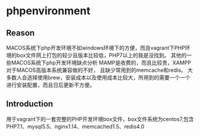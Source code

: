 # phpenvironment 
## Reason 
MACOS系统下php开发环境不如windows环境下的方便，而且vagrant下PHP环境的box文件网上打包的较少且版本比较低，PHP7以上的我是没找到。
其他的一些MACOS系统下php开发环境缺点分析
MAMP是收费的，而且比较贵，XAMPP对于MACOS高版本系统兼容做的不好， 且缺少常用到的memcache和redis。
大多数人会选择使用brew，安装成本以及使用成本比较大，所用到的需要一个一个进行安装配置，而且日后更新不方便。

## Introduction
用于vagrant下的一套完整的PHP开发环境box文件，box文件系统为centos7,包含PHP7.1、mysql5.5、nginx1.14、memcached1.5、redis4.0


